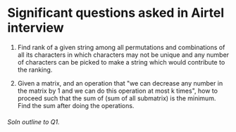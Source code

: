 # Significant questions asked in Airtel interview

1. Find rank of a given string among all permutations and combinations of all its characters in which characters may not be unique and any number of characters can be picked to make a string which would contribute to the ranking.

2. Given a matrix, and an operation that "we can decrease any number in the matrix by 1 and we can do this operation at most k times", how to proceed such that the sum of (sum of all submatrix) is the minimum. Find the sum after doing the operations. 

###### Soln outline to Q1.
